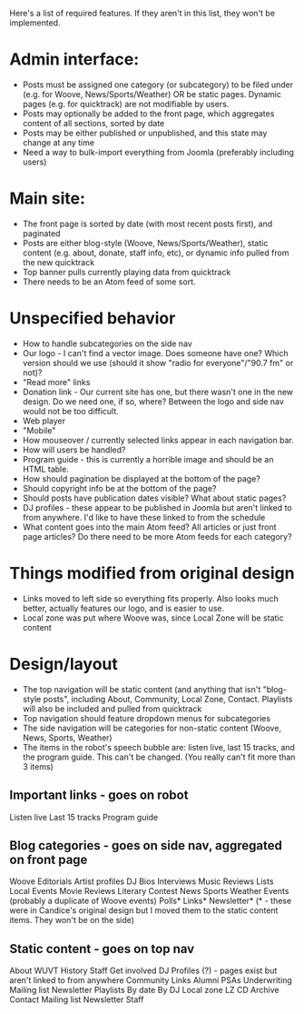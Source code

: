 Here's a list of required features. If they aren't in this list, they won't be implemented.

# Admin interface:
- Posts must be assigned one category (or subcategory) to be filed under (e.g. for Woove, News/Sports/Weather) OR be static pages. Dynamic pages (e.g. for quicktrack) are not modifiable by users.
- Posts may optionally be added to the front page, which aggregates content of all sections, sorted by date
- Posts may be either published or unpublished, and this state may change at any time
- Need a way to bulk-import everything from Joomla (preferably including users)

# Main site:
- The front page is sorted by date (with most recent posts first), and paginated
- Posts are either blog-style (Woove, News/Sports/Weather), static content (e.g. about, donate, staff info, etc), or dynamic info pulled from the new quicktrack
- Top banner pulls currently playing data from quicktrack
- There needs to be an Atom feed of some sort. 

# Unspecified behavior
- How to handle subcategories on the side nav
- Our logo - I can't find a vector image. Does someone have one? Which version should we use (should it show "radio for everyone"/"90.7 fm" or not)?
- "Read more" links
- Donation link - Our current site has one, but there wasn't one in the new design. Do we need one, if so, where? Between the logo and side nav would not be too difficult.
- Web player
- "Mobile"
- How mouseover / currently selected links appear in each navigation bar.
- How will users be handled? 
- Program guide - this is currently a horrible image and should be an HTML table.
- How should pagination be displayed at the bottom of the page?
- Should copyright info be at the bottom of the page?
- Should posts have publication dates visible? What about static pages?
- DJ profiles - these appear to be published in Joomla but aren't linked to from anywhere. I'd like to have these linked to from the schedule
- What content goes into the main Atom feed? All articles or just front page articles? Do there need to be more Atom feeds for each category?

# Things modified from original design
- Links moved to left side so everything fits properly. Also looks much better, actually features our logo, and is easier to use.
- Local zone was put where Woove was, since Local Zone will be static content

# Design/layout
- The top navigation will be static content (and anything that isn't "blog-style posts", including About, Community, Local Zone, Contact. Playlists will also be included and pulled from quicktrack
- Top navigation should feature dropdown menus for subcategories
- The side navigation will be categories for non-static content (Woove, News, Sports, Weather)
- The items in the robot's speech bubble are: listen live, last 15 tracks, and the program guide. This can't be changed. (You really can't fit more than 3 items)


## Important links - goes on robot
Listen live
Last 15 tracks
Program guide


## Blog categories - goes on side nav, aggregated on front page
Woove
	Editorials
	Artist profiles
	DJ Bios
	Interviews
	Music Reviews
	Lists
	Local Events
	Movie Reviews
	Literary Contest
News
Sports
Weather
Events (probably a duplicate of Woove events)
Polls*
Links*
Newsletter*
(* - these were in Candice's original design but I moved them to the static content items. They won't be on the side)


## Static content - goes on top nav
About
	WUVT
	History
	Staff
	Get involved
	DJ Profiles (?) - pages exist but aren't linked to from anywhere
Community
	Links
	Alumni
	PSAs
	Underwriting
	Mailing list
	Newsletter
Playlists
	By date
	By DJ
Local zone 
	LZ CD
	Archive
Contact
	Mailing list
	Newsletter
	Staff
